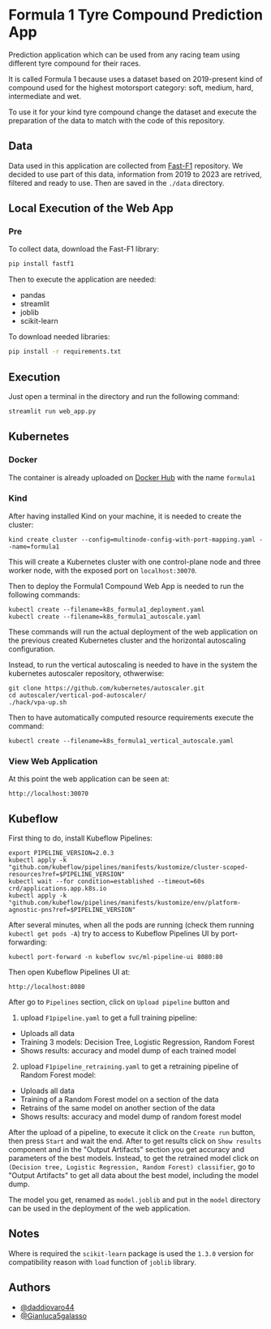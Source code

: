 # Formula 1 Tyre Compound Prediction App

Prediction application which can be used from any racing team using different tyre compound for their races.

It is called Formula 1 because uses a dataset based on 2019-present kind of compound used for the highest motorsport category: soft, medium, hard, intermediate and wet.

To use it for your kind tyre compound change the dataset and execute the preparation of the data to match with the code of this repository.

## Data

Data used in this application are collected from [Fast-F1](https://github.com/theOehrly/Fast-F1/tree/master) repository. We decided to use part of this data, information from 2019 to 2023 are retrived, filtered and ready to use. Then are saved in the `./data` directory.

## Local Execution of the Web App

### Pre

To collect data, download the Fast-F1 library:

```bash
pip install fastf1
```

Then to execute the application are needed:

- pandas
- streamlit
- joblib
- scikit-learn

To download needed libraries:

```bash
pip install -r requirements.txt
```

## Execution

Just open a terminal in the directory and run the following command:

```bash
streamlit run web_app.py
```

## Kubernetes

### Docker

The container is already uploaded on [Docker Hub](https://hub.docker.com/repositories/damiov) with the name `formula1`

### Kind

After having installed Kind on your machine, it is needed to create the cluster:

```
kind create cluster --config=multinode-config-with-port-mapping.yaml --name=formula1
```

This will create a Kubernetes cluster with one control-plane node and three worker node, with the exposed port on `localhost:30070`.

Then to deploy the Formula1 Compound Web App is needed to run the following commands:

```
kubectl create --filename=k8s_formula1_deployment.yaml
kubectl create --filename=k8s_formula1_autoscale.yaml
```

These commands will run the actual deployment of the web application on the previous created Kubernetes cluster and the horizontal autoscaling configuration.

Instead, to run the vertical autoscaling is needed to have in the system the kubernetes autoscaler repository, othwerwise:

```
git clone https://github.com/kubernetes/autoscaler.git
cd autoscaler/vertical-pod-autoscaler/
./hack/vpa-up.sh
```

Then to have automatically computed resource requirements execute the command:

```
kubectl create --filename=k8s_formula1_vertical_autoscale.yaml
```

### View Web Application

At this point the web application can be seen at:

```
http://localhost:30070
```

## Kubeflow

First thing to do, install Kubeflow Pipelines:

```
export PIPELINE_VERSION=2.0.3
kubectl apply -k "github.com/kubeflow/pipelines/manifests/kustomize/cluster-scoped-resources?ref=$PIPELINE_VERSION"
kubectl wait --for condition=established --timeout=60s crd/applications.app.k8s.io
kubectl apply -k "github.com/kubeflow/pipelines/manifests/kustomize/env/platform-agnostic-pns?ref=$PIPELINE_VERSION"
```

After several minutes, when all the pods are running (check them running `kubectl get pods -A`) try to access to Kubeflow Pipelines UI by port-forwarding:

```
kubectl port-forward -n kubeflow svc/ml-pipeline-ui 8080:80
```

Then open Kubeflow Pipelines UI at:

```
http://localhost:8080
```

After go to `Pipelines` section, click on `Upload pipeline` button and

1. upload `F1pipeline.yaml` to get a full training pipeline:

- Uploads all data
- Training 3 models: Decision Tree, Logistic Regression, Random Forest
- Shows results: accuracy and model dump of each trained model

2. upload `F1pipeline_retraining.yaml` to get a retraining pipeline of Random Forest model:

- Uploads all data
- Training of a Random Forest model on a section of the data
- Retrains of the same model on another section of the data
- Shows results: accuracy and model dump of random forest model

After the upload of a pipeline, to execute it click on the `Create run` button, then press `Start` and wait the end. After to get results click on `Show results` component and in the "Output Artifacts" section you get accuracy and parameters of the best models. Instead, to get the retrained model click on `(Decision tree, Logistic Regression, Random Forest) classifier`, go to "Output Artifacts" to get all data about the best model, including the model dump.

The model you get, renamed as `model.joblib` and put in the `model` directory can be used in the deployment of the web application.

## Notes

Where is required the `scikit-learn` package is used the `1.3.0` version for compatibility reason with `load` function of `joblib` library.

## Authors

- [@daddiovaro44](https://github.com/daddiovaro44)
- [@Gianluca5galasso](https://github.com/Gianluca5galasso)
